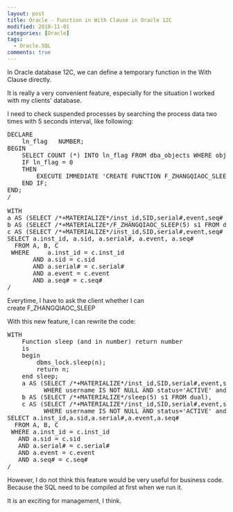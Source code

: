 ```yaml
---
layout: post
title: Oracle - Function in With Clause in Oracle 12C
modified: 2018-11-01
categories: [Oracle]
tags: 
  - Oracle.SQL
comments: true
---
```

In Oracle database 12C, we can define a temporary function in the With Clause directly.

It is really a very convenient feature, especially for the situation I worked with my clients' database.

I need to check suspended processes by searching the process data two times with 5 seconds interval, like following:

<pre class="prettyprint lang-sql linenums=1 ">
DECLARE
    ln_flag   NUMBER;
BEGIN
    SELECT COUNT (*) INTO ln_flag FROM dba_objects WHERE object_name = 'F_ZHANGQIAOC_SLEEP';
    IF ln_flag = 0
    THEN
        EXECUTE IMMEDIATE 'CREATE FUNCTION F_ZHANGQIAOC_SLEEP(AN_SEC NUMBER) RETURN NUMBER AS BEGIN dbms_lock.sleep(AN_SEC); RETURN AN_SEC; END;';
    END IF;
END;
/

WITH
a AS (SELECT /*+MATERIALIZE*/inst_id,SID,serial#,event,seq# FROM gv$session WHERE username IS NOT NULL AND status='ACTIVE' and state='WAITING'),
b AS (SELECT /*+MATERIALIZE*/F_ZHANGQIAOC_SLEEP(5) s1 FROM dual),
c AS (SELECT /*+MATERIALIZE*/inst_id,SID,serial#,event,seq# FROM gv$session WHERE username IS NOT NULL AND status='ACTIVE' and state='WAITING')
SELECT a.inst_id, a.sid, a.serial#, a.event, a.seq#
  FROM A, B, C
 WHERE     a.inst_id = c.inst_id
       AND a.sid = c.sid
       AND a.serial# = c.serial#
       AND a.event = c.event
       AND a.seq# = c.seq#
/
</pre>


Everytime, I have to ask the client whether I can create F_ZHANGQIAOC_SLEEP

With this new feature, I can rewrite the code:

<pre class="prettyprint lang-sql linenums=1 ">
WITH
    Function sleep (and in number) return number
    is
    begin
        dbms_lock.sleep(n);
        return n;
    end sleep;
    a AS (SELECT /*+MATERIALIZE*/inst_id,SID,serial#,event,seq# FROM gv$session
          WHERE username IS NOT NULL AND status='ACTIVE' and state='WAITING'),
    b AS (SELECT /*+MATERIALIZE*/sleep(5) s1 FROM dual),
    c AS (SELECT /*+MATERIALIZE*/inst_id,SID,serial#,event,seq# FROM gv$session
          WHERE username IS NOT NULL AND status='ACTIVE' and state='WAITING')
SELECT a.inst_id,a.sid,a.serial#,a.event,a.seq#
  FROM A, B, C
 WHERE a.inst_id = c.inst_id
   AND a.sid = c.sid
   AND a.serial# = c.serial#
   AND a.event = c.event
   AND a.seq# = c.seq#
/
</pre>

However, I do not think this feature would be very useful for business code. Because the SQL need to be compiled at first when we run it.

It is an exciting for management, I think.